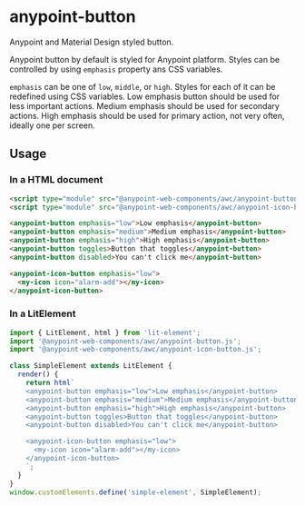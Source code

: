 # anypoint-button

Anypoint and Material Design styled button.

Anypoint button by default is styled for Anypoint platform. Styles can be controlled by using `emphasis` property ans CSS variables.

`emphasis` can be one of `low`, `middle`, or `high`. Styles for each of it can be redefined using CSS variables.
Low emphasis button should be used for less important actions.
Medium emphasis should be used for secondary actions.
High emphasis should be used for primary action, not very often, ideally one per screen.

## Usage

### In a HTML document

```html
<script type="module" src="@anypoint-web-components/awc/anypoint-button.js"></script>
<script type="module" src="@anypoint-web-components/awc/anypoint-icon-button.js"></script>

<anypoint-button emphasis="low">Low emphasis</anypoint-button>
<anypoint-button emphasis="medium">Medium emphasis</anypoint-button>
<anypoint-button emphasis="high">High emphasis</anypoint-button>
<anypoint-button toggles>Button that toggles</anypoint-button>
<anypoint-button disabled>You can't click me</anypoint-button>

<anypoint-icon-button emphasis="low">
  <my-icon icon="alarm-add"></my-icon>
</anypoint-icon-button>
```

### In a LitElement

```js
import { LitElement, html } from 'lit-element';
import '@anypoint-web-components/awc/anypoint-button.js';
import '@anypoint-web-components/awc/anypoint-icon-button.js';

class SimpleElement extends LitElement {
  render() {
    return html`
    <anypoint-button emphasis="low">Low emphasis</anypoint-button>
    <anypoint-button emphasis="medium">Medium emphasis</anypoint-button>
    <anypoint-button emphasis="high">High emphasis</anypoint-button>
    <anypoint-button toggles>Button that toggles</anypoint-button>
    <anypoint-button disabled>You can't click me</anypoint-button>

    <anypoint-icon-button emphasis="low">
      <my-icon icon="alarm-add"></my-icon>
    </anypoint-icon-button>
    `;
  }
}
window.customElements.define('simple-element', SimpleElement);
```

